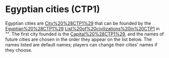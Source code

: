 # Egyptian cities (CTP1)

Egyptian cities are [City%20%28CTP1%29](cities) that can be founded by the [Egyptian%20%28CTP1%29](Egyptian) [List%20of%20civilizations%20in%20CTP1](civilization) in "". The first city founded is the [Capital%20%28CTP1%29](capital), and the names of future cities are chosen in the order they appear on the list below.
The names listed are default names; players can change their cities' names if they choose.